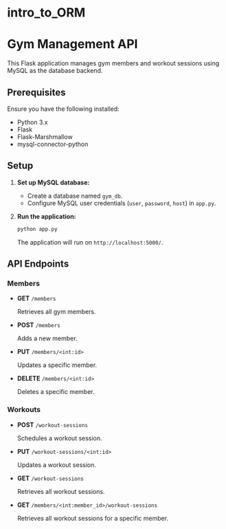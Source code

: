 # intro_to_ORM

# Gym Management API

This Flask application manages gym members and workout sessions using MySQL as the database backend.

## Prerequisites

Ensure you have the following installed:

- Python 3.x
- Flask
- Flask-Marshmallow
- mysql-connector-python

## Setup

1. **Set up MySQL database:**

   - Create a database named `gym_db`.
   - Configure MySQL user credentials (`user`, `password`, `host`) in `app.py`.

2. **Run the application:**

   ```bash
   python app.py
   ```

   The application will run on `http://localhost:5000/`.

## API Endpoints

### Members

- **GET** `/members`

  Retrieves all gym members.

- **POST** `/members`

  Adds a new member.

- **PUT** `/members/<int:id>`

  Updates a specific member.

- **DELETE** `/members/<int:id>`

  Deletes a specific member.

### Workouts

- **POST** `/workout-sessions`

  Schedules a workout session.

- **PUT** `/workout-sessions/<int:id>`

  Updates a workout session.

- **GET** `/workout-sessions`

  Retrieves all workout sessions.

- **GET** `/members/<int:member_id>/workout-sessions`

  Retrieves all workout sessions for a specific member.
